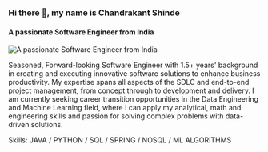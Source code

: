 ### Hi there 👋, my name is Chandrakant Shinde
#### A passionate Software Engineer from India
![A passionate Software Engineer from India](https://user-images.githubusercontent.com/94171996/234509434-b940da95-bda0-41e8-9b14-4f4a46be82f4.png)

Seasoned, Forward-looking Software Engineer with 1.5+ years' background in creating and executing innovative software solutions to enhance business productivity. My expertise spans all aspects of the SDLC and end-to-end project management, from concept through to development and delivery. I am currently seeking career transition opportunities in the Data Engineering and Machine Learning field, where I can apply my analytical, math and engineering skills and passion for solving complex problems with data-driven solutions.

Skills: JAVA / PYTHON / SQL / SPRING / NOSQL / ML ALGORITHMS
